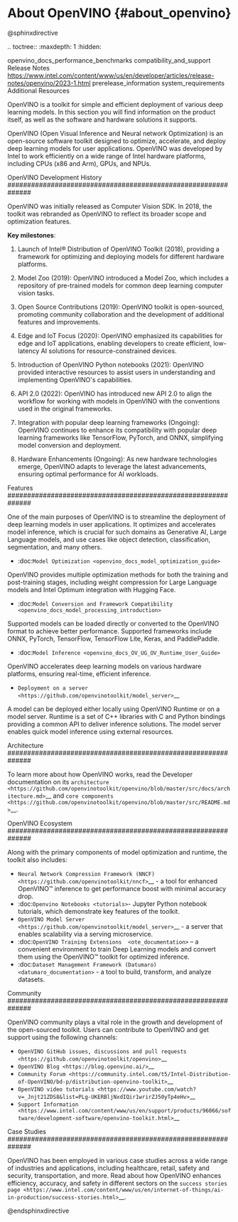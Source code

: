 # About OpenVINO {#about_openvino}

@sphinxdirective

.. toctree::
   :maxdepth: 1
   :hidden:

   openvino_docs_performance_benchmarks
   compatibility_and_support
   Release Notes <https://www.intel.com/content/www/us/en/developer/articles/release-notes/openvino/2023-1.html>
   prerelease_information
   system_requirements
   Additional Resources <resources>

OpenVINO is a toolkit for simple and efficient deployment of various deep learning models.
In this section you will find information on the product itself, as well as the software
and hardware solutions it supports.

OpenVINO (Open Visual Inference and Neural network Optimization) is an open-source software toolkit designed to optimize, accelerate, and deploy deep learning models for user applications. OpenVINO was developed by Intel to work efficiently on a wide range of Intel hardware platforms, including CPUs (x86 and Arm), GPUs, and NPUs.

OpenVINO Development History
##############################################################

OpenVINO was initially released as Computer Vision SDK. In 2018, the toolkit was rebranded as OpenVINO to reflect its broader scope and optimization features.

**Key milestones**: 

1. Launch of Intel® Distribution of OpenVINO Toolkit (2018), providing a framework for optimizing and deploying models for different hardware platforms.

2. Model Zoo (2019): OpenVINO introduced a Model Zoo, which includes a repository of pre-trained models for common deep learning computer vision tasks.

3. Open Source Contributions (2019): OpenVINO toolkit is open-sourced, promoting community collaboration and the development of additional features and improvements.

4. Edge and IoT Focus (2020): OpenVINO emphasized its capabilities for edge and IoT applications, enabling developers to create efficient, low-latency AI solutions for resource-constrained devices.

5. Introduction of OpenVINO Python notebooks (2021): OpenVINO provided interactive resources to assist users in understanding and implementing OpenVINO's capabilities.

6. API 2.0 (2022): OpenVINO has introduced new API 2.0 to align the workflow for working with models in OpenVINO with the conventions used in the original frameworks.

7. Integration with popular deep learning frameworks (Ongoing): OpenVINO continues to enhance its compatibility with popular deep learning frameworks like TensorFlow, PyTorch, and ONNX, simplifying model conversion and deployment.

8. Hardware Enhancements (Ongoing): As new hardware technologies emerge, OpenVINO adapts to leverage the latest advancements, ensuring optimal performance for AI workloads.

Features
##############################################################

One of the main purposes of OpenVINO is to streamline the deployment of deep learning models in user applications. It optimizes and accelerates model inference, which is crucial for such domains as Generative AI, Large Language models, and use cases like object detection, classification, segmentation, and many others. 

* :doc:`Model Optimization <openvino_docs_model_optimization_guide>`

OpenVINO provides multiple optimization methods for both the training and post-training stages, including weight compression for Large Language models and Intel Optimum integration with Hugging Face.

* :doc:`Model Conversion and Framework Compatibility <openvino_docs_model_processing_introduction>`

Supported models can be loaded directly or converted to the OpenVINO format to achieve better performance. Supported frameworks include ONNX, PyTorch, TensorFlow, TensorFlow Lite, Keras, and PaddlePaddle. 

* :doc:`Model Inference <openvino_docs_OV_UG_OV_Runtime_User_Guide>`

OpenVINO accelerates deep learning models on various hardware platforms, ensuring real-time, efficient inference.

* `Deployment on a server <https://github.com/openvinotoolkit/model_server>`__

A model can be deployed either locally using OpenVINO Runtime or on a model server. Runtime is a set of C++ libraries with C and Python bindings providing a common API to deliver inference solutions. The model server enables quick model inference using external resources. 

Architecture
##############################################################

To learn more about how OpenVINO works, read the Developer documentation on its `architecture <https://github.com/openvinotoolkit/openvino/blob/master/src/docs/architecture.md>`__ and `core components <https://github.com/openvinotoolkit/openvino/blob/master/src/README.md>`__.

OpenVINO Ecosystem 
##############################################################

Along with the primary components of model optimization and runtime, the toolkit also includes:

* `Neural Network Compression Framework (NNCF) <https://github.com/openvinotoolkit/nncf>`__ - a tool for enhanced OpenVINO™ inference to get performance boost with minimal accuracy drop.
* :doc:`Openvino Notebooks <tutorials>`- Jupyter Python notebook tutorials, which demonstrate key features of the toolkit.
* `OpenVINO Model Server <https://github.com/openvinotoolkit/model_server>`__ - a server that enables scalability via a serving microservice.
* :doc:`OpenVINO Training Extensions  <ote_documentation>` – a convenient environment to train Deep Learning models and convert them using the OpenVINO™ toolkit for optimized inference.
* :doc:`Dataset Management Framework (Datumaro) <datumaro_documentation>` - a tool to build, transform, and analyze datasets.

Community
##############################################################

OpenVINO community plays a vital role in the growth and development of the open-sourced toolkit. Users can contribute to OpenVINO and get support using the following channels:

* `OpenVINO GitHub issues, discussions and pull requests <https://github.com/openvinotoolkit/openvino>`__
* `OpenVINO Blog <https://blog.openvino.ai/>`__
* `Community Forum <https://community.intel.com/t5/Intel-Distribution-of-OpenVINO/bd-p/distribution-openvino-toolkit>`__
* `OpenVINO video tutorials <https://www.youtube.com/watch?v=_Jnjt21ZDS8&list=PLg-UKERBljNxdIQir1wrirZJ50yTp4eHv>`__
* `Support Information <https://www.intel.com/content/www/us/en/support/products/96066/software/development-software/openvino-toolkit.html>`__

Case Studies
##############################################################

OpenVINO has been employed in various case studies across a wide range of industries and applications, including healthcare, retail, safety and security, transportation, and more. Read about how OpenVINO enhances efficiency, accuracy, and safety in different sectors on the `success stories page <https://www.intel.com/content/www/us/en/internet-of-things/ai-in-production/success-stories.html>`__.

@endsphinxdirective

